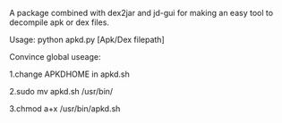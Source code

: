 A package combined with dex2jar and jd-gui for making an easy tool to decompile apk or dex files. 

Usage: python apkd.py [Apk/Dex filepath]

Convince global useage: 

1.change APKDHOME in apkd.sh

2.sudo mv apkd.sh /usr/bin/

3.chmod a+x /usr/bin/apkd.sh
